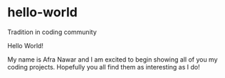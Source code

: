 # hello-world
Tradition in coding community

Hello World!

My name is Afra Nawar and I am excited to begin showing all of you my coding projects.
Hopefully you all find them as interesting as I do!
